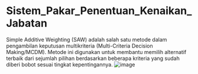 # Sistem_Pakar_Penentuan_Kenaikan_Jabatan

Simple Additive Weighting (SAW) adalah salah satu metode dalam pengambilan keputusan multikriteria (Multi-Criteria Decision Making/MCDM). Metode ini digunakan untuk membantu memilih alternatif terbaik dari sejumlah pilihan berdasarkan beberapa kriteria yang sudah diberi bobot sesuai tingkat kepentingannya.
![image](https://github.com/user-attachments/assets/75253d1b-c4d7-4b0b-bac3-db800afd3ba4)

